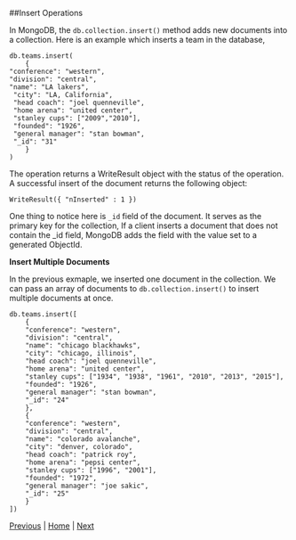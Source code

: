 ##Insert Operations


In MongoDB, the `db.collection.insert()` method adds new documents into a collection. Here is an example which inserts a team in the database,

```
db.teams.insert(
    {
"conference": "western", 
"division": "central", 
"name": "LA lakers",
 "city": "LA, California", 
 "head coach": "joel quenneville", 
 "home arena": "united center", 
 "stanley cups": ["2009","2010"], 
 "founded": "1926", 
 "general manager": "stan bowman", 
 "_id": "31"
    }
)
```
The operation returns a WriteResult object with the status of the operation. A successful insert of the document returns the following object:
```
WriteResult({ "nInserted" : 1 })
```

One thing to notice here is `_id` field of the document. It serves as the primary key for the collection, If a client inserts a document that does not contain the _id field, MongoDB adds the field with the value set to a generated ObjectId.

__Insert Multiple Documents__

In the previous exmaple, we inserted one document in the collection. We can pass an array of documents to `db.collection.insert()` to insert multiple documents at once.

```
db.teams.insert([
    { 
    "conference": "western", 
    "division": "central",
    "name": "chicago blackhawks", 
    "city": "chicago, illinois", 
    "head coach": "joel quenneville",
    "home arena": "united center", 
    "stanley cups": ["1934", "1938", "1961", "2010", "2013", "2015"], 
    "founded": "1926", 
    "general manager": "stan bowman", 
    "_id": "24"
    }, 
    {
    "conference": "western", 
    "division": "central", 
    "name": "colorado avalanche", 
    "city": "denver, colorado", 
    "head coach": "patrick roy", 
    "home arena": "pepsi center", 
    "stanley cups": ["1996", "2001"], 
    "founded": "1972", 
    "general manager": "joe sakic", 
    "_id": "25"
    }
])    
```

[Previous](https://github.com/joed7/MongoDb/blob/master/find.md)  |  [Home](https://github.com/joed7/MongoDb/blob/master/home.md)  |  [Next](https://github.com/joed7/MongoDb/blob/master/update.md)